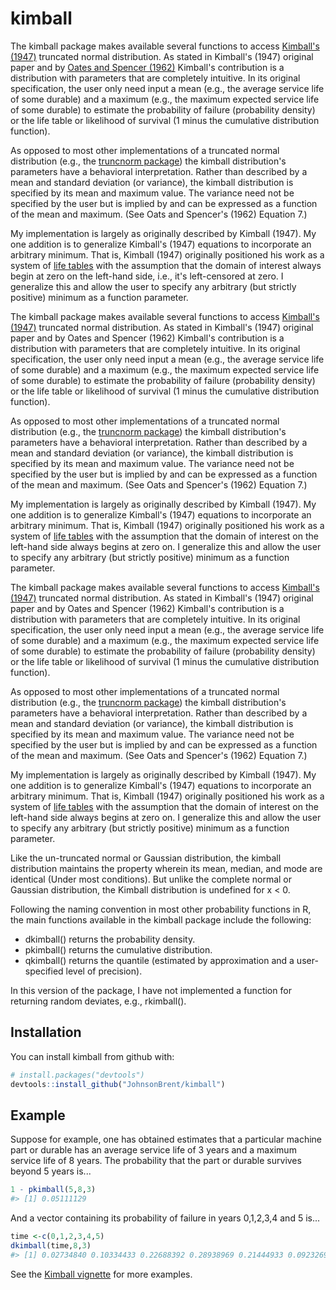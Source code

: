 
<!-- README.md is generated from README.Rmd. Please edit that file -->
kimball
=======

The kimball package makes available several functions to access [Kimball's (1947)](Kimball%20(1947)%20-%20A%20System%20of%20Life%20Tables%20for%20Physical%20Property%20Based%20on%20the%20Truncated%20Normal%20Distribution.pdf) truncated normal distribution. As stated in Kimball's (1947) original paper and by [Oates and Spencer (1962)](Oates%20&%20Spencer%20(1962)%20-%20A%20System%20of%20Retirement%20Frequencies%20for%20Depreciable%20Assets.pdf) Kimball's contribution is a distribution with parameters that are completely intuitive. In its original specification, the user only need input a mean (e.g., the average service life of some durable) and a maximum (e.g., the maximum expected service life of some durable) to estimate the probability of failure (probability density) or the life table or likelihood of survival (1 minus the cumulative distribution function).

As opposed to most other implementations of a truncated normal distribution (e.g., the [truncnorm package](https://cran.r-project.org/web/packages/truncnorm/index.html)) the kimball distribution's parameters have a behavioral interpretation. Rather than described by a mean and standard deviation (or variance), the kimball distribution is specified by its mean and maximum value. The variance need not be specified by the user but is implied by and can be expressed as a function of the mean and maximum. (See Oats and Spencer's (1962) Equation 7.)

My implementation is largely as originally described by Kimball (1947). My one addition is to generalize Kimball's (1947) equations to incorporate an arbitrary minimum. That is, Kimball (1947) originally positioned his work as a system of [life tables](https://en.wikipedia.org/wiki/Life_table) with the assumption that the domain of interest always begin at zero on the left-hand side, i.e., it's left-censored at zero. I generalize this and allow the user to specify any arbitrary (but strictly positive) minimum as a function parameter.

The kimball package makes available several functions to access [Kimball's (1947)](Kimball%20(1947)%20-%20A%20System%20of%20Life%20Tables%20for%20Physical%20Property%20Based%20on%20the%20Truncated%20Normal%20Distribution.pdf) truncated normal distribution. As stated in Kimball's (1947) original paper and by Oates and Spencer (1962) Kimball's contribution is a distribution with parameters that are completely intuitive. In its original specification, the user only need input a mean (e.g., the average service life of some durable) and a maximum (e.g., the maximum expected service life of some durable) to estimate the probability of failure (probability density) or the life table or likelihood of survival (1 minus the cumulative distribution function).

As opposed to most other implementations of a truncated normal distribution (e.g., the [truncnorm package](https://cran.r-project.org/web/packages/truncnorm/index.html)) the kimball distribution's parameters have a behavioral interpretation. Rather than described by a mean and standard deviation (or variance), the kimball distribution is specified by its mean and maximum value. The variance need not be specified by the user but is implied by and can be expressed as a function of the mean and maximum. (See Oats and Spencer's (1962) Equation 7.)

My implementation is largely as originally described by Kimball (1947). My one addition is to generalize Kimball's (1947) equations to incorporate an arbitrary minimum. That is, Kimball (1947) originally positioned his work as a system of [life tables](https://en.wikipedia.org/wiki/Life_table) with the assumption that the domain of interest on the left-hand side always begins at zero on. I generalize this and allow the user to specify any arbitrary (but strictly positive) minimum as a function parameter.

The kimball package makes available several functions to access [Kimball's (1947)](Kimball%20(1947)%20-%20A%20System%20of%20Life%20Tables%20for%20Physical%20Property%20Based%20on%20the%20Truncated%20Normal%20Distribution.pdf) truncated normal distribution. As stated in Kimball's (1947) original paper and by Oates and Spencer (1962) Kimball's contribution is a distribution with parameters that are completely intuitive. In its original specification, the user only need input a mean (e.g., the average service life of some durable) and a maximum (e.g., the maximum expected service life of some durable) to estimate the probability of failure (probability density) or the life table or likelihood of survival (1 minus the cumulative distribution function).

As opposed to most other implementations of a truncated normal distribution (e.g., the [truncnorm package](https://cran.r-project.org/web/packages/truncnorm/index.html)) the kimball distribution's parameters have a behavioral interpretation. Rather than described by a mean and standard deviation (or variance), the kimball distribution is specified by its mean and maximum value. The variance need not be specified by the user but is implied by and can be expressed as a function of the mean and maximum. (See Oats and Spencer's (1962) Equation 7.)

My implementation is largely as originally described by Kimball (1947). My one addition is to generalize Kimball's (1947) equations to incorporate an arbitrary minimum. That is, Kimball (1947) originally positioned his work as a system of [life tables](https://en.wikipedia.org/wiki/Life_table) with the assumption that the domain of interest on the left-hand side always begins at zero on. I generalize this and allow the user to specify any arbitrary (but strictly positive) minimum as a function parameter.

Like the un-truncated normal or Gaussian distribution, the kimball distribution maintains the property wherein its mean, median, and mode are identical (Under most conditions). But unlike the complete normal or Gaussian distribution, the Kimball distribution is undefined for x &lt; 0.

Following the naming convention in most other probability functions in R, the main functions available in the kimball package include the following:

-   dkimball() returns the probability density.
-   pkimball() returns the cumulative distribution.
-   qkimball() returns the quantile (estimated by approximation and a user-specified level of precision).

In this version of the package, I have not implemented a function for returning random deviates, e.g., rkimball().

Installation
------------

You can install kimball from github with:

``` r
# install.packages("devtools")
devtools::install_github("JohnsonBrent/kimball")
```

Example
-------

Suppose for example, one has obtained estimates that a particular machine part or durable has an average service life of 3 years and a maximum service life of 8 years. The probability that the part or durable survives beyond 5 years is...

``` r
1 - pkimball(5,8,3)
#> [1] 0.05111129
```

And a vector containing its probability of failure in years 0,1,2,3,4 and 5 is...

``` r
time <-c(0,1,2,3,4,5)
dkimball(time,8,3)
#> [1] 0.02734840 0.10334433 0.22688392 0.28938969 0.21444933 0.09232698
```

See the [Kimball vignette](/vignettes/kimball.Rmd) for more examples.

